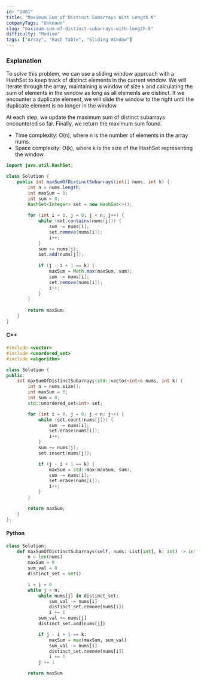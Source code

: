 ```yaml
---
id: "2461"
title: "Maximum Sum of Distinct Subarrays With Length K"
companyTags: "Unknown"
slug: "maximum-sum-of-distinct-subarrays-with-length-k"
difficulty: "Medium"
tags: ["Array", "Hash Table", "Sliding Window"]
---
```


### Explanation

To solve this problem, we can use a sliding window approach with a HashSet to keep track of distinct elements in the current window. We will iterate through the array, maintaining a window of size `k` and calculating the sum of elements in the window as long as all elements are distinct. If we encounter a duplicate element, we will slide the window to the right until the duplicate element is no longer in the window.

At each step, we update the maximum sum of distinct subarrays encountered so far. Finally, we return the maximum sum found.

- Time complexity: O(n), where n is the number of elements in the array nums.
- Space complexity: O(k), where k is the size of the HashSet representing the window.

```java
import java.util.HashSet;

class Solution {
    public int maxSumOfDistinctSubarrays(int[] nums, int k) {
        int n = nums.length;
        int maxSum = 0;
        int sum = 0;
        HashSet<Integer> set = new HashSet<>();
        
        for (int i = 0, j = 0; j < n; j++) {
            while (set.contains(nums[j])) {
                sum -= nums[i];
                set.remove(nums[i]);
                i++;
            }
            sum += nums[j];
            set.add(nums[j]);
            
            if (j - i + 1 == k) {
                maxSum = Math.max(maxSum, sum);
                sum -= nums[i];
                set.remove(nums[i]);
                i++;
            }
        }
        
        return maxSum;
    }
}
```

#### C++
```cpp
#include <vector>
#include <unordered_set>
#include <algorithm>

class Solution {
public:
    int maxSumOfDistinctSubarrays(std::vector<int>& nums, int k) {
        int n = nums.size();
        int maxSum = 0;
        int sum = 0;
        std::unordered_set<int> set;

        for (int i = 0, j = 0; j < n; j++) {
            while (set.count(nums[j])) {
                sum -= nums[i];
                set.erase(nums[i]);
                i++;
            }
            sum += nums[j];
            set.insert(nums[j]);

            if (j - i + 1 == k) {
                maxSum = std::max(maxSum, sum);
                sum -= nums[i];
                set.erase(nums[i]);
                i++;
            }
        }

        return maxSum;
    }
};
```

#### Python
```python
class Solution:
    def maxSumOfDistinctSubarrays(self, nums: List[int], k: int) -> int:
        n = len(nums)
        maxSum = 0
        sum_val = 0
        distinct_set = set()

        i = j = 0
        while j < n:
            while nums[j] in distinct_set:
                sum_val -= nums[i]
                distinct_set.remove(nums[i])
                i += 1
            sum_val += nums[j]
            distinct_set.add(nums[j])

            if j - i + 1 == k:
                maxSum = max(maxSum, sum_val)
                sum_val -= nums[i]
                distinct_set.remove(nums[i])
                i += 1
            j += 1

        return maxSum
```